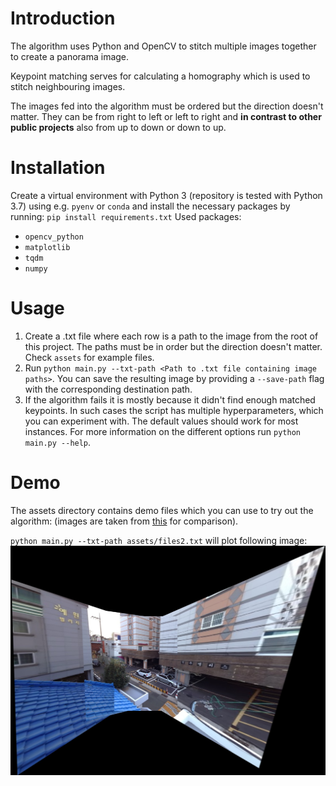 # Introduction

The algorithm uses Python and OpenCV to stitch multiple images together to create a panorama image.

Keypoint matching serves for calculating a homography which is used to stitch neighbouring images.

The images fed into the algorithm must be ordered but the direction doesn't matter. They can be from right to left or
left to right and **in contrast to other public projects** also from up to down or down to up.

# Installation

Create a virtual environment with Python 3 (repository is tested with Python 3.7) using e.g. `pyenv` or `conda` and
install the necessary packages by running: `pip install requirements.txt`
Used packages:

- `opencv_python`
- `matplotlib`
- `tqdm`
- `numpy`

# Usage

1. Create a .txt file where each row is a path to the image from the root of this project. The paths must be in order
   but the direction doesn't matter. Check `assets` for example files.
2. Run `python main.py --txt-path <Path to .txt file containing image paths>`. You can save the resulting image by
   providing a `--save-path` flag with the corresponding destination path.
3. If the algorithm fails it is mostly because it didn't find enough matched keypoints. In such cases the script has
   multiple hyperparameters, which you can experiment with. The default values should work for most instances. For more
   information on the different options run `python main.py --help`.

# Demo

The assets directory contains demo files which you can use to try out the algorithm: (images are taken from [this](https://github.com/kushalvyas/Python-Multiple-Image-Stitching) for comparison).

`python main.py --txt-path assets/files2.txt` will plot following image:
![](assets/S_stitched.jpg)
